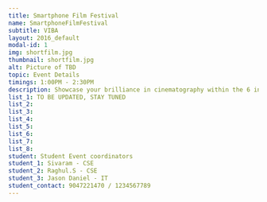 ```yaml
---
title: Smartphone Film Festival
name: SmartphoneFilmFestival
subtitle: VIBA
layout: 2016_default
modal-id: 1
img: shortfilm.jpg
thumbnail: shortfilm.jpg
alt: Picture of TBD
topic: Event Details
timings: 1:00PM - 2:30PM
description: Showcase your brilliance in cinematography within the 6 inch display of your everyday smartphone and prove that don't always need a cine cam.
list_1: TO BE UPDATED, STAY TUNED             
list_2:                                                     
list_3: 
list_4:                                                                                 
list_5:                                                                                                                   
list_6:                                               
list_7:                                                              
list_8:                                       
student: Student Event coordinators
student_1: Sivaram - CSE
student_2: Raghul.S - CSE
student_3: Jason Daniel - IT        
student_contact: 9047221470 / 1234567789
---
```


